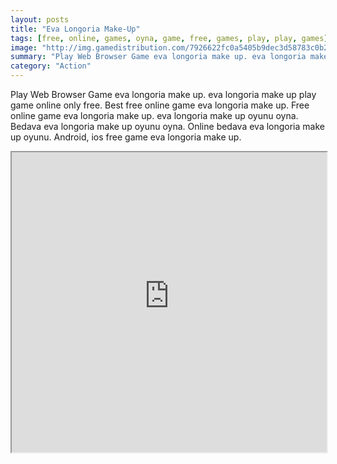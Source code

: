 ```yaml
---
layout: posts
title: "Eva Longoria Make-Up"
tags: [free, online, games, oyna, game, free, games, play, play, games]
image: "http://img.gamedistribution.com/7926622fc0a5405b9dec3d58783c0b29.jpg"
summary: "Play Web Browser Game eva longoria make up. eva longoria make up play game online only free. Best free online game eva longoria make up. Free online game eva longoria make up. eva longoria make up oyunu oyna. Bedava eva longoria make up oyunu oyna. Online bedava eva longoria make up oyunu. Android, ios free game eva longoria make up."
category: "Action"
---
```


Play Web Browser Game eva longoria make up. eva longoria make up play game online only free. Best free online game eva longoria make up. Free online game eva longoria make up. eva longoria make up oyunu oyna. Bedava eva longoria make up oyunu oyna. Online bedava eva longoria make up oyunu. Android, ios free game eva longoria make up.

<iframe width="100%" height="480px;" src="http://flash.gamedistribution.com?game=7926622fc0a5405b9dec3d58783c0b29"></iframe>